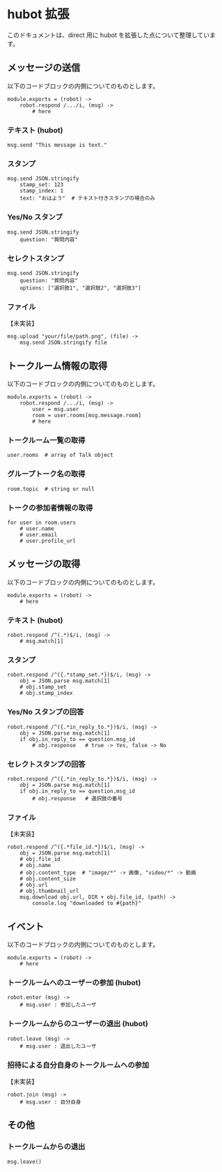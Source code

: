 # hubot 拡張

このドキュメントは、direct 用に hubot を拡張した点について整理しています。


## メッセージの送信

以下のコードブロックの内側についてのものとします。

	module.exports = (robot) ->
		robot.respond /.../i, (msg) ->
			# here

### テキスト (hubot)

	msg.send "This message is text."

### スタンプ
	
	msg.send JSON.stringify
		stamp_set: 123
		stamp_index: 1
  		text: "おはよう"  # テキスト付きスタンプの場合のみ

### Yes/No スタンプ

	msg.send JSON.stringify
		question: "質問内容"

### セレクトスタンプ

	msg.send JSON.stringify
	    question: "質問内容"
	    options: ["選択肢1", "選択肢2", "選択肢3"]

### ファイル

【未実装】

	msg.upload "your/file/path.png", (file) ->
		msg.send JSON.stringify file


## トークルーム情報の取得

以下のコードブロックの内側についてのものとします。

	module.exports = (robot) ->
		robot.respond /.../i, (msg) ->
			user = msg.user
			room = user.rooms[msg.message.room]
			# here

### トークルーム一覧の取得

	user.rooms  # array of Talk object

### グループトーク名の取得

	room.topic  # string or null

### トークの参加者情報の取得

	for user in room.users
		# user.name
		# user.email
		# user.profile_url

## メッセージの取得

以下のコードブロックの内側についてのものとします。

	module.exports = (robot) ->
		# here


### テキスト (hubot)

	robot.respond /^(.*)$/i, (msg) ->
		# msg.match[1]

### スタンプ

	robot.respond /^({.*stamp_set.*})$/i, (msg) ->
		obj = JSON.parse msg.match[1]
		# obj.stamp_set
		# obj.stamp_index

### Yes/No スタンプの回答

	robot.respond /^({.*in_reply_to.*})$/i, (msg) ->
		obj = JSON.parse msg.match[1]
		if obj.in_reply_to == question.msg_id
			# obj.response   # true -> Yes, false -> No

### セレクトスタンプの回答

	robot.respond /^({.*in_reply_to.*})$/i, (msg) ->
		obj = JSON.parse msg.match[1]
		if obj.in_reply_to == question.msg_id
			# obj.response   # 選択肢の番号
	
### ファイル

【未実装】

	robot.respond /^({.*file_id.*})$/i, (msg) ->
		obj = JSON.parse msg.match[1]
		# obj.file_id
		# obj.name
		# obj.content_type  # "image/*" -> 画像, "video/*" -> 動画
		# obj.content_size
		# obj.url
		# obj.thumbnail_url
		msg.download obj.url, DIR + obj.file_id, (path) ->
			console.log "downloaded to #{path}"		

## イベント

以下のコードブロックの内側についてのものとします。

	module.exports = (robot) ->
		# here

### トークルームへのユーザーの参加 (hubot)

	robot.enter (msg) ->
		# msg.user : 参加したユーザ

### トークルームからのユーザーの退出 (hubot)

	robot.leave (msg) ->
		# msg.user : 退出したユーザ

### 招待による自分自身のトークルームへの参加

【未実装】

	robot.join (msg) ->
		# msg.user : 自分自身


## その他

### トークルームからの退出

	msg.leave()
